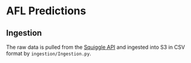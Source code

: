 # AFL Predictions

## Ingestion

The raw data is pulled from the [Squiggle API](https://api.squiggle.com.au/) and ingested into S3 in CSV format by `ingestion/Ingestion.py`.
